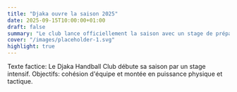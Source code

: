 ```yaml
---
title: "Djaka ouvre la saison 2025"
date: 2025-09-15T10:00:00+01:00
draft: false
summary: "Le club lance officiellement la saison avec un stage de préparation à Cotonou."
cover: "/images/placeholder-1.svg"
highlight: true
---
```


Texte factice: Le Djaka Handball Club débute sa saison par un stage intensif. Objectifs: cohésion d'équipe et montée en puissance physique et tactique.
